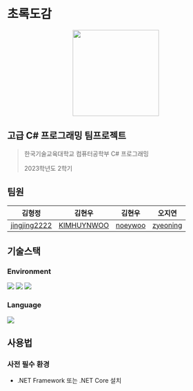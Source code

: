 # 초록도감

<p align="center">
  <img src="https://github.com/jingjing2222/GreenyDictinory/blob/main/%EA%B7%B8%EB%A6%BC1.png?raw=true" width="200"/>
</p>

## 고급 C# 프로그래밍 팀프로젝트
> 한국기술교육대학교 컴퓨터공학부 C# 프로그래밍
> 
> 2023학년도 2학기

## 팀원
|김형정|김현우|김현우|오지연|
|:---:|:---:|:---:|:---:|
|[jingjing2222](https://github.com/jingjing2222)|[KIMHUYNWOO](https://github.com/KIMHUYNWOO)|[noeywoo](https://github.com/noeywoo)|[zyeoning](https://github.com/zyeoning)|

## 기술스택
### Environment
<img src="https://img.shields.io/badge/Visual%20Studio-5C2D91?style=for-the-badge&logo=visual-studio&logoColor=white"> <img src="https://img.shields.io/badge/git-F05032?style=for-the-badge&logo=git&logoColor=white"> <img src="https://img.shields.io/badge/github-181717?style=for-the-badge&logo=github&logoColor=white">
### Language
<img src="https://img.shields.io/badge/C%23-239120?style=for-the-badge&logo=csharp&logoColor=white">

## 사용법
### 사전 필수 환경
* .NET Framework 또는 .NET Core 설치

<!-- 여기에 프로젝트 사용법을 자세히 기술하세요. -->


